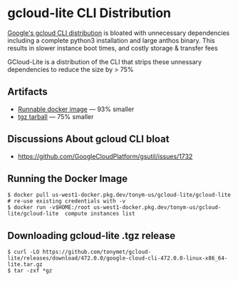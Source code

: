 # gcloud-lite CLI Distribution

[Google's gcloud CLI distribution](https://cloud.google.com/sdk/docs/install)
is bloated with unnecessary dependencies including a complete python3
installation and large anthos binary.  This results in slower instance boot
times, and costly storage & transfer fees

GCloud-Lite is a distribution of the CLI that strips these unnessary dependencies to reduce the size by > 75% 

## Artifacts
* [Runnable docker image](https://console.cloud.google.com/artifacts/docker/tonym-us/us-west1/gcloud-lite/gcloud-lite?hl=en&project=tonym-us) — 93% smaller
* [tgz tarball](https://github.com/tonymet/gcloud-lite/releases) — 75% smaller

## Discussions About gcloud CLI bloat
* https://github.com/GoogleCloudPlatform/gsutil/issues/1732


## Running the Docker Image
```
$ docker pull us-west1-docker.pkg.dev/tonym-us/gcloud-lite/gcloud-lite
# re-use existing credentials with -v
$ docker run -v$HOME:/root us-west1-docker.pkg.dev/tonym-us/gcloud-lite/gcloud-lite  compute instances list
```
## Downloading gcloud-lite .tgz release
```
$ curl -LO https://github.com/tonymet/gcloud-lite/releases/download/472.0.0/google-cloud-cli-472.0.0-linux-x86_64-lite.tar.gz
$ tar -zxf *gz
```
